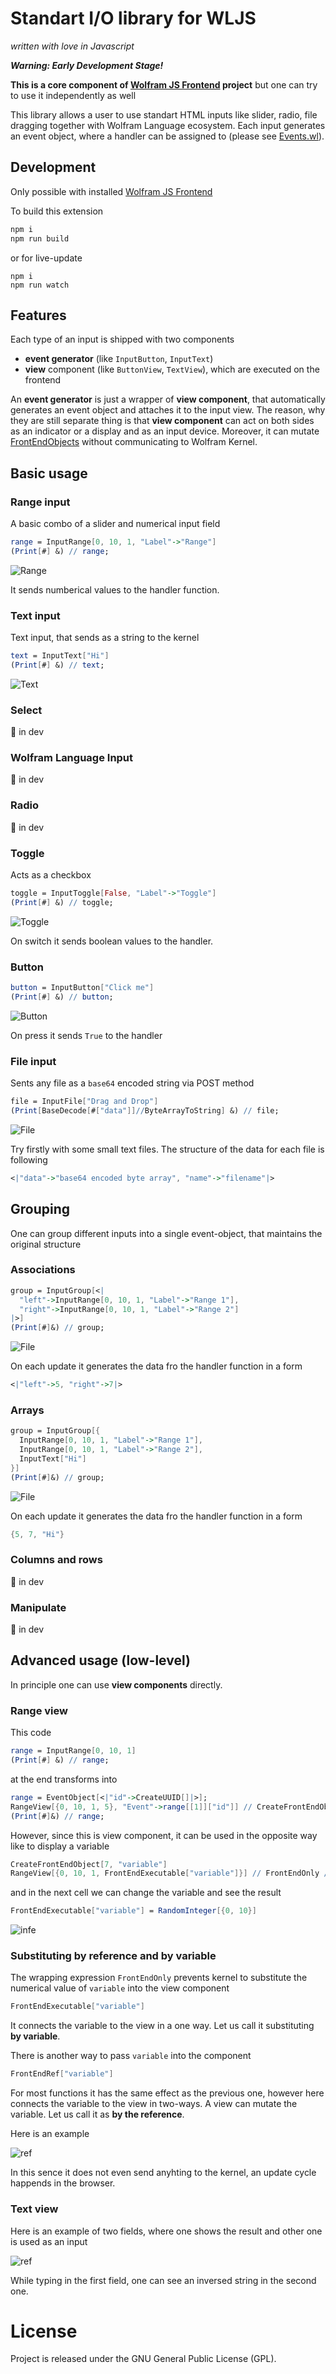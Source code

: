 # Standart I/O library for WLJS
*written with love in Javascript*

***Warning: Early Development Stage!***

__This is a core component of [Wolfram JS Frontend](https://github.com/JerryI/wolfram-js-frontend) project__
but one can try to use it independently as well

This library allows a user to use standart HTML inputs like slider, radio, file dragging together with Wolfram Language ecosystem. Each input generates an event object, where a handler can be assigned to (please see [Events.wl](https://github.com/JerryI/wolfram-js-frontend/blob/master/Kernel/Events.wl)). 

## Development
Only possible with installed [Wolfram JS Frontend](https://github.com/JerryI/wolfram-js-frontend)

To build this extension
```bash
npm i
npm run build
```

or for live-update
```shell
npm i
npm run watch
```

## Features
Each type of an input is shipped with two components
- __event generator__ (like `InputButton`, `InputText`)
- __view__ component (like `ButtonView`, `TextView`), which are executed on the frontend

An __event generator__ is just a wrapper of __view component__, that automatically generates an event object and attaches it to the input view. The reason, why they are still separate thing is that __view component__ can act on both sides as an indicator or a display and as an input device. Moreover, it can mutate [FrontEndObjects](https://github.com/JerryI/wolfram-js-frontend) without communicating to Wolfram Kernel.

## Basic usage

### Range input
A basic combo of a slider and numerical input field

```mathematica
range = InputRange[0, 10, 1, "Label"->"Range"]
(Print[#] &) // range;
```

![Range](imgs/range.png)

It sends numberical values to the handler function.

### Text input
Text input, that sends as a string to the kernel

```mathematica
text = InputText["Hi"]
(Print[#] &) // text;
```

![Text](imgs/text.png)

### Select
🚧 in dev 

### Wolfram Language Input
🚧 in dev

### Radio
🚧 in dev

### Toggle
Acts as a checkbox

```mathematica
toggle = InputToggle[False, "Label"->"Toggle"]
(Print[#] &) // toggle;
```

![Toggle](imgs/toggle.png)

On switch it sends boolean values to the handler.

### Button

```mathematica
button = InputButton["Click me"]
(Print[#] &) // button;
```

![Button](imgs/button.png)

On press it sends `True` to the handler

### File input

Sents any file as a `base64` encoded string via POST method

```mathematica
file = InputFile["Drag and Drop"]
(Print[BaseDecode[#["data"]]//ByteArrayToString] &) // file;
```

![File](imgs/file.png)

Try firstly with some small text files. The structure of the data for each file is following
```mathematica
<|"data"->"base64 encoded byte array", "name"->"filename"|>
```

## Grouping
One can group different inputs into a single event-object, that maintains the original structure

### Associations
```mathematica
group = InputGroup[<|
  "left"->InputRange[0, 10, 1, "Label"->"Range 1"],
  "right"->InputRange[0, 10, 1, "Label"->"Range 2"] 
|>]
(Print[#]&) // group;
```

![File](imgs/groups1.png)

On each update it generates the data fro the handler function in a form

```mathematica
<|"left"->5, "right"->7|>
```

### Arrays
```mathematica
group = InputGroup[{
  InputRange[0, 10, 1, "Label"->"Range 1"],
  InputRange[0, 10, 1, "Label"->"Range 2"],
  InputText["Hi"]
}]
(Print[#]&) // group;
```

![File](imgs/groups2.png)

On each update it generates the data fro the handler function in a form

```mathematica
{5, 7, "Hi"}
```

### Columns and rows
🚧 in dev

### Manipulate
🚧 in dev

## Advanced usage (low-level)
In principle one can use __view components__ directly. 

### Range view
This code
```mathematica
range = InputRange[0, 10, 1]
(Print[#] &) // range;
```
at the end transforms into
```mathematica
range = EventObject[<|"id"->CreateUUID[]|>];
RangeView[{0, 10, 1, 5}, "Event"->range[[1]]["id"]] // CreateFrontEndObject
(Print[#]&) // range;
```

However, since this is view component, it can be used in the opposite way like to display a variable

```mathematica
CreateFrontEndObject[7, "variable"]
RangeView[{0, 10, 1, FrontEndExecutable["variable"]}] // FrontEndOnly // CreateFrontEndObject
```

and in the next cell we can change the variable and see the result

```mathematica
FrontEndExecutable["variable"] = RandomInteger[{0, 10}]
```

![infe](imgs/feinput.gif)



### Substituting by reference and by variable

The wrapping expression `FrontEndOnly` prevents kernel to substitute the numerical value of `variable` into the view component

```mathematica
FrontEndExecutable["variable"]
```

It connects the variable to the view in a one way. Let us call it substituting __by variable__. 

There is another way to pass `variable` into the component 

```mathematica
FrontEndRef["variable"]
```

For most functions it has the same effect as the previous one, however here connects the variable to the view in two-ways. A view can mutate the variable. Let us call it as __by the reference__. 

Here is an example

![ref](imgs/ref.gif)

In this sence it does not even send anyhting to the kernel, an update cycle happends in the browser. 

### Text view

Here is an example of two fields, where one shows the result and other one is used as an input

![ref](imgs/inouttext.png)

While typing in the first field, one can see an inversed string in the second one.


# License

Project is released under the GNU General Public License (GPL).